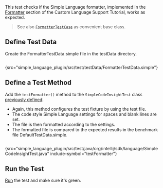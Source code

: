 [//]: # (title: 5. Formatter Test)

<!-- Copyright 2000-2022 JetBrains s.r.o. and other contributors. Use of this source code is governed by the Apache 2.0 license that can be found in the LICENSE file. -->

<include src="tests_prerequisites.md" include-id="custom_language_testing_tutorial_header"></include>

This test checks if the Simple Language formatter, implemented in the [Formatter](formatter.md) section of the Custom Language Support Tutorial, works as expected.

 >  See also [`FormatterTestCase`](upsource:///platform/testFramework/src/com/intellij/psi/formatter/FormatterTestCase.java) as convenient base class.

## Define Test Data
Create the <path>FormatterTestData.simple</path> file in the <path>testData</path> directory.

```bash
```
{src="simple_language_plugin/src/test/testData/FormatterTestData.simple"}

## Define a Test Method
Add the `testFormatter()` method to the `SimpleCodeInsightTest` class [previously defined](completion_test.md#define-a-test).
* Again, this method configures the test fixture by using the test file.
* The code style Simple Language settings for spaces and blank lines are set.
* The file is then formatted according to the settings.
* The formatted file is compared to the expected results in the benchmark file <path>DefaultTestData.simple</path>.

```java
```
{src="simple_language_plugin/src/test/java/org/intellij/sdk/language/SimpleCodeInsightTest.java" include-symbol="testFormatter"}

## Run the Test
[Run](parsing_test.md#run-the-test) the test and make sure it's green.

